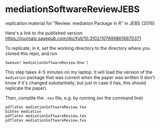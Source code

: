 # mediationSoftwareReviewJEBS
replication material for "Review: mediation Package in R" in JEBS (2016)

Here's a link to the published version:
https://journals.sagepub.com/doi/full/10.3102/1076998616670371

To replicate, in `R`, set the working directory to the directory where you cloned this repo, and run
```
Sweave('mediationSoftwareReview.Rnw')
```
This step takes 4-5 minutes on my laptop. 
It will load the version of the `mediation` package that was current when the paper was written
(I don't know if it's changed substantially, but just in case it has, this should replicate the paper).

Then, complile the `.tex` file, e.g. by running (on the command line)
```
pdflatex mediationSoftwareReview.tex
bibtex mediation
pdflatex mediationSoftwareReview.tex
pdflatex mediationSoftwareReview.tex
```
